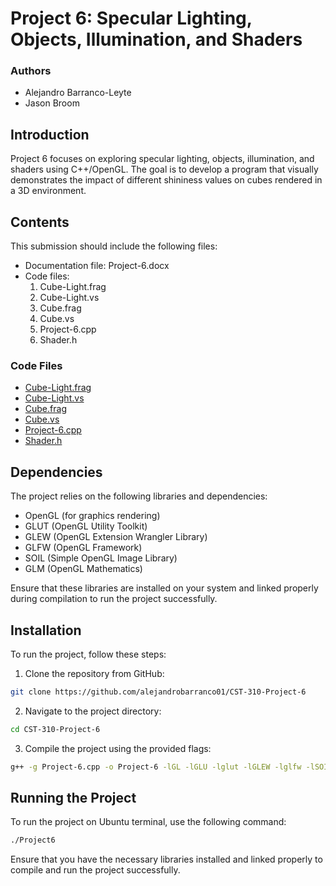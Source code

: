 # Project 6: Specular Lighting, Objects, Illumination, and Shaders

### Authors

- Alejandro Barranco-Leyte
- Jason Broom

## Introduction

Project 6 focuses on exploring specular lighting, objects, illumination, and shaders using C++/OpenGL. The goal is to develop a program that visually demonstrates the impact of different shininess values on cubes rendered in a 3D environment.

## Contents

This submission should include the following files:

- Documentation file: Project-6.docx
- Code files:
  1. Cube-Light.frag
  2. Cube-Light.vs
  3. Cube.frag
  4. Cube.vs
  5. Project-6.cpp
  6. Shader.h

### Code Files

- [Cube-Light.frag](Cube-Light.frag)
- [Cube-Light.vs](Cube-Light.vs)
- [Cube.frag](Cube.frag)
- [Cube.vs](Cube.vs)
- [Project-6.cpp](Project-6.cpp)
- [Shader.h](Shader.h)

## Dependencies

The project relies on the following libraries and dependencies:

- OpenGL (for graphics rendering)
- GLUT (OpenGL Utility Toolkit)
- GLEW (OpenGL Extension Wrangler Library)
- GLFW (OpenGL Framework)
- SOIL (Simple OpenGL Image Library)
- GLM (OpenGL Mathematics)

Ensure that these libraries are installed on your system and linked properly during compilation to run the project successfully.

## Installation

To run the project, follow these steps:

1. Clone the repository from GitHub:
```bash
git clone https://github.com/alejandrobarranco01/CST-310-Project-6
```  
2. Navigate to the project directory:
```bash
cd CST-310-Project-6
```
3. Compile the project using the provided flags:
```bash
g++ -g Project-6.cpp -o Project-6 -lGL -lGLU -lglut -lGLEW -lglfw -lSOIL -lglm
```

## Running the Project
To run the project on Ubuntu terminal, use the following command:
```bash
./Project6
```
Ensure that you have the necessary libraries installed and linked properly to compile and run the project successfully.
